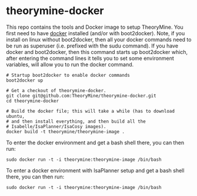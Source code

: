 theorymine-docker
=================

This repo contains the tools and Docker image to setup TheoryMine. You first need to have [docker](https://www.docker.com/) installed (and/or with boot2docker).
Note, if you install on linux without boot2docker, then all your docker commands need to be run as superuser (i.e. prefixed with the sudu command). If you have docker and boot2docker, then this command starts up boot2docker which, after entering the command lines it tells you to set some environment variables, will allow you to run the docker command.

```
# Startup boot2docker to enable docker commands
boot2docker up

# Get a checkout of theorymine-docker.
git clone git@github.com:TheoryMine/theorymine-docker.git
cd theorymine-docker

# Build the docker file; this will take a while (has to download ubuntu,
# and then install everything, and then build all the
# Isabelle/IsaPlanner/IsaCosy images).
docker build -t theorymine/theorymine-image .
```

To enter the docker environment and get a bash shell there, you can then run:
```
sudo docker run -t -i theorymine:theorymine-image /bin/bash
```

To enter a docker environment with IsaPlanner setup and get a bash shell there, you can then run:
```
sudo docker run -t -i theorymine:theorymine-image /bin/bash
```
